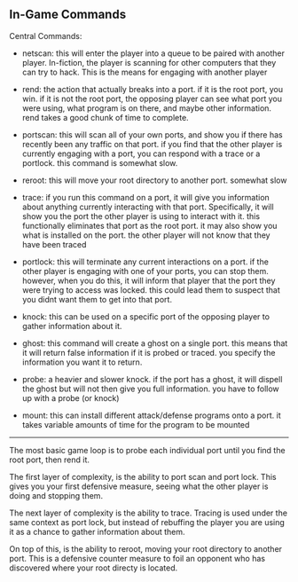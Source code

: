 In-Game Commands
---

Central Commands: 

- netscan: this will enter the player into a queue to be paired with another player. In-fiction, the player is scanning for other computers that they can try to hack. This is the means for engaging with another player

- rend: the action that actually breaks into a port. if it is the root port, you win. if it is not the root port, the opposing player can see what port you were using, what program is on there, and maybe other information. rend takes a good chunk of time to complete.

- portscan: this will scan all of your own ports, and show you if there has recently been any traffic on that port. if you find that the other player is currently engaging with a port, you can respond with a trace or a portlock. this command is somewhat slow.

- reroot: this will move your root directory to another port. somewhat slow

- trace: if you run this command on a port, it will give you information about anything currently interacting with that port. Specifically, it will show you the port the other player is using to interact with it. this functionally eliminates that port as the root port. it may also show you what is installed on the port. the other player will not know that they have been traced

- portlock: this will terminate any current interactions on a port. if the other player is engaging with one of your ports, you can stop them. however, when you do this, it will inform that player that the port they were trying to access was locked. this could lead them to suspect that you didnt want them to get into that port.

- knock: this can be used on a specific port of the opposing player to gather information about it. 

- ghost: this command will create a ghost on a single port. this means that it will return false information if it is probed or traced. you specify the information you want it to return. 

- probe: a heavier and slower knock. if the port has a ghost, it will dispell the ghost but will not then give you full information. you have to follow up with a probe (or knock)

- mount: this can install different attack/defense programs onto a port. it takes variable amounts of time for the program to be mounted

---

The most basic game loop is to probe each individual port until you find the root port, then rend it. 

The first layer of complexity, is the ability to port scan and port lock. This gives you your first defensive measure, seeing what the other player is doing and stopping them. 

The next layer of complexity is the ability to trace. Tracing is used under the same context as port lock, but instead of rebuffing the player you are using it as a chance to gather information about them.

On top of this, is the ability to reroot, moving your root directory to another port. This is a defensive counter measure to foil an opponent who has discovered where your root directy is located.

